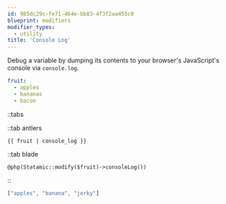 ```yaml
---
id: 985dc29c-fe71-464e-bb83-4f3f2aa455c0
blueprint: modifiers
modifier_types:
  - utility
title: 'Console Log'
---
```

Debug a variable by dumping its contents to your browser's JavaScript's console via `console.log`.

```yaml
fruit:
  - apples
  - bananas
  - bacon
```

::tabs

::tab antlers
```antlers
{{ fruit | console_log }}
```
::tab blade
```blade
@php(Statamic::modify($fruit)->consoleLog())
```
::

```js
["apples", "banana", "jerky"]
```


